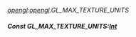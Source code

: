 _[opengl](../../modules/opengl/opengl-module.md):[opengl](../../modules/opengl/opengl-module.md).GL\_MAX\_TEXTURE\_UNITS_
##### Const GL\_MAX\_TEXTURE\_UNITS:[Int](../../modules/wonkey/wonkey-types-int.md)
